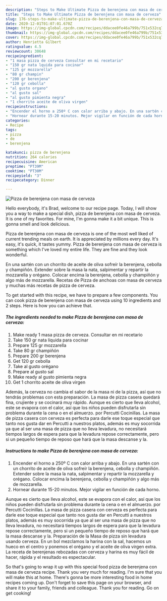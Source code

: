```yaml
---
description: "Steps to Make Ultimate Pizza de berenjena con masa de cerveza"
title: "Steps to Make Ultimate Pizza de berenjena con masa de cerveza"
slug: 176-steps-to-make-ultimate-pizza-de-berenjena-con-masa-de-cerveza
date: 2020-12-01T01:07:01.670Z
image: https://img-global.cpcdn.com/recipes/ddacee0fe46a799b/751x532cq70/pizza-de-berenjena-con-masa-de-cerveza-foto-principal.jpg
thumbnail: https://img-global.cpcdn.com/recipes/ddacee0fe46a799b/751x532cq70/pizza-de-berenjena-con-masa-de-cerveza-foto-principal.jpg
cover: https://img-global.cpcdn.com/recipes/ddacee0fe46a799b/751x532cq70/pizza-de-berenjena-con-masa-de-cerveza-foto-principal.jpg
author: Henrietta Gilbert
ratingvalue: 4.5
reviewcount: 30648
recipeingredient:
- "1 masa pizza de cerveza Consultar en mi recetario"
- "150 gr nata lquida para cocinar"
- "125 gr mozzarella"
- "80 gr champin"
- "200 gr berenjena"
- "120 gr cebolla"
- "al gusto organo"
- "al gusto sal"
- "al gusto pimienta negra"
- "1 chorrito aceite de oliva virgen"
recipeinstructions:
- "Encender el horno a 250º C con calor arriba y abajo. En una sartén con un chorrito de aceite de oliva sofreír la berenjena, cebolla y champiñón. Extender sobre la masa la nata, salpimentar y repartir la mozzarella y orégano. Colocar encima la berenjena, cebolla y champiñón y algo más de mozzarella."
- "Hornear durante 15-20 minutos. Mejor vigilar en función de cada horno."
categories:
- Recipe
tags:
- pizza
- de
- berenjena

katakunci: pizza de berenjena 
nutrition: 264 calories
recipecuisine: American
preptime: "PT39M"
cooktime: "PT30M"
recipeyield: "3"
recipecategory: Dinner

---
```



![Pizza de berenjena con masa de cerveza](https://img-global.cpcdn.com/recipes/ddacee0fe46a799b/751x532cq70/pizza-de-berenjena-con-masa-de-cerveza-foto-principal.jpg)

Hello everybody, it's Brad, welcome to our recipe page. Today, I will show you a way to make a special dish, pizza de berenjena con masa de cerveza. It is one of my favorites. For mine, I'm gonna make it a bit unique. This is gonna smell and look delicious.

Pizza de berenjena con masa de cerveza is one of the most well liked of current trending meals on earth. It is appreciated by millions every day. It's easy, it's quick, it tastes yummy. Pizza de berenjena con masa de cerveza is something which I've loved my entire life. They are fine and they look wonderful.

En una sartén con un chorrito de aceite de oliva sofreír la berenjena, cebolla y champiñón. Extender sobre la masa la nata, salpimentar y repartir la mozzarella y orégano. Colocar encima la berenjena, cebolla y champiñón y algo más de mozzarella. Recetas de Pizza de anchoas con masa de cerveza y muchas más recetas de pizza de cerveza.


To get started with this recipe, we have to prepare a few components. You can cook pizza de berenjena con masa de cerveza using 10 ingredients and 2 steps. Here is how you can achieve that.

<!--inarticleads1-->

##### The ingredients needed to make Pizza de berenjena con masa de cerveza:

1. Make ready 1 masa pizza de cerveza. Consultar en mi recetario
1. Take 150 gr nata líquida para cocinar
1. Prepare 125 gr mozzarella
1. Take 80 gr champiñón
1. Prepare 200 gr berenjena
1. Get 120 gr cebolla
1. Take al gusto orégano
1. Prepare al gusto sal
1. Make ready al gusto pimienta negra
1. Get 1 chorrito aceite de oliva virgen


Además, la cerveza no cambia el sabor de la masa ni de la pizza, así que no tendrás problemas con esta preparación. La masa de pizza casera quedará fina, crujiente y se cocinará muy rápido. Aunque es cierto que lleva alcohol, este se evapora con el calor, así que los niños pueden disfrutarla sin problema durante la cena o en el almuerzo. por Percutti Cocinillas. La masa de pizza casera con cerveza es perfecta para darle ese toque especial que tanto nos gusta dar en Percutti a nuestros platos, además es muy socorrida ya que al ser una masa de pizza que no lleva levadura, no necesitará tiempos largos de espera para que la levadura repose correctamente, pero si un pequeño tiempo de reposo que hará que la masa descanse y la. 

<!--inarticleads2-->

##### Instructions to make Pizza de berenjena con masa de cerveza:

1. Encender el horno a 250º C con calor arriba y abajo. En una sartén con un chorrito de aceite de oliva sofreír la berenjena, cebolla y champiñón. Extender sobre la masa la nata, salpimentar y repartir la mozzarella y orégano. Colocar encima la berenjena, cebolla y champiñón y algo más de mozzarella.
1. Hornear durante 15-20 minutos. Mejor vigilar en función de cada horno.


Aunque es cierto que lleva alcohol, este se evapora con el calor, así que los niños pueden disfrutarla sin problema durante la cena o en el almuerzo. por Percutti Cocinillas. La masa de pizza casera con cerveza es perfecta para darle ese toque especial que tanto nos gusta dar en Percutti a nuestros platos, además es muy socorrida ya que al ser una masa de pizza que no lleva levadura, no necesitará tiempos largos de espera para que la levadura repose correctamente, pero si un pequeño tiempo de reposo que hará que la masa descanse y la. Preparación de la Masa de pizza sin levadura usando cerveza. En un bol mezclamos la harina con la sal, hacemos un hueco en el centro y ponemos el orégano y el aceite de oliva virgen extra. La receta de berenjenas rebozadas con cerveza y harina es muy fácil de hacer, rápida y el resultado es espectacular. 

So that's going to wrap it up with this special food pizza de berenjena con masa de cerveza recipe. Thank you very much for reading. I'm sure that you will make this at home. There's gonna be more interesting food in home recipes coming up. Don't forget to save this page on your browser, and share it to your family, friends and colleague. Thank you for reading. Go on get cooking!
